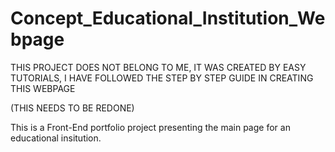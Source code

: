 # Concept_Educational_Institution_Webpage

THIS PROJECT DOES NOT BELONG TO ME, IT WAS CREATED BY EASY TUTORIALS, I HAVE FOLLOWED THE STEP BY STEP GUIDE IN CREATING THIS WEBPAGE

(THIS NEEDS TO BE REDONE)

This is a Front-End portfolio project presenting the main page for an educational insitution. 
